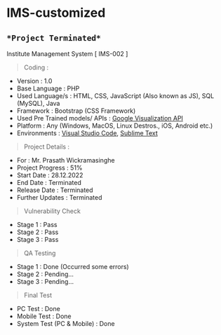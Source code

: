 # IMS-customized

## ```*Project Terminated*```

Institute Management System
[ IMS-002 ]

> Coding :
- Version : 1.0
- Base Language : PHP
- Used Language/s : HTML, CSS, JavaScript (Also known as JS), SQL (MySQL), Java
- Framework : Bootstrap (CSS Framework)
- Used Pre Trained models/ APIs : [Google Visualization API](https://developers.google.com/chart/interactive/docs/reference)
- Platform : Any (Windows, MacOS, Linux Destros., iOS, Android etc.)
- Environments : [Visual Studio Code](https://code.visualstudio.com/download), [Sublime Text](https://www.sublimetext.com/)

> Project Details :
- For : Mr. Prasath Wickramasinghe
- Project Progress : 51%
- Start Date : 28.12.2022
- End Date : Terminated
- Release Date : Terminated
- Further Updates : Terminated

> Vulnerability Check
- Stage 1 : Pass
- Stage 2 : Pass
- Stage 3 : Pass

> QA Testing
- Stage 1 : Done (Occurred some errors)
- Stage 2 : Pending...
- Stage 3 : Pending...

> Final Test
- PC Test : Done
- Mobile Test : Done
- System Test (PC & Mobile) : Done
